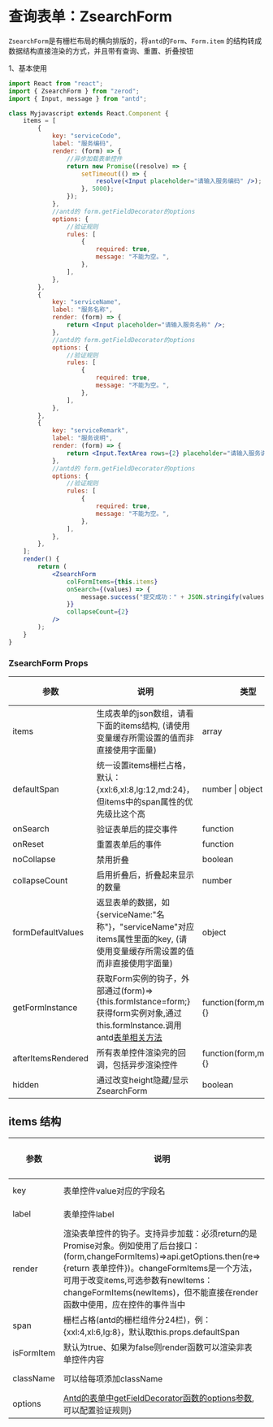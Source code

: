 <div class="z-doc-titles"></div>

# 查询表单：ZsearchForm

`ZsearchForm`是有栅栏布局的横向排版的，将`antd`的`Form`、`Form.item` 的结构转成数据结构直接渲染的方式，并且带有查询、重置、折叠按钮

1、基本使用

<div class="z-demo-box" data-render="demo1" data-title="基本使用"></div>

```jsx
import React from "react";
import { ZsearchForm } from "zerod";
import { Input, message } from "antd";

class Myjavascript extends React.Component {
	items = [
		{
			key: "serviceCode",
			label: "服务编码",
			render: (form) => {
				//异步加载表单控件
				return new Promise((resolve) => {
					setTimeout(() => {
						resolve(<Input placeholder="请输入服务编码" />);
					}, 5000);
				});
			},
			//antd的 form.getFieldDecorator的options
			options: {
				//验证规则
				rules: [
					{
						required: true,
						message: "不能为空。",
					},
				],
			},
		},
		{
			key: "serviceName",
			label: "服务名称",
			render: (form) => {
				return <Input placeholder="请输入服务名称" />;
			},
			//antd的 form.getFieldDecorator的options
			options: {
				//验证规则
				rules: [
					{
						required: true,
						message: "不能为空。",
					},
				],
			},
		},
		{
			key: "serviceRemark",
			label: "服务说明",
			render: (form) => {
				return <Input.TextArea rows={2} placeholder="请输入服务说明" />;
			},
			//antd的 form.getFieldDecorator的options
			options: {
				//验证规则
				rules: [
					{
						required: true,
						message: "不能为空。",
					},
				],
			},
		},
	];
	render() {
		return (
			<ZsearchForm
				colFormItems={this.items}
				onSearch={(values) => {
					message.success("提交成功：" + JSON.stringify(values));
				}}
				collapseCount={2}
			/>
		);
	}
}
```

<div class="z-doc-titles"></div>

### ZsearchForm Props

<table>
	<thead>
		<tr>
			<th>参数</th>
			<th>说明</th>
			<th>类型</th>
			<th>默认值</th>
		</tr>
	</thead>
	<tbody>
		<tr>
			<td>items</td>
			<td>生成表单的json数组，请看下面的items结构, (请使用变量缓存所需设置的值而非直接使用字面量)</td>
			<td>array</td>
			<td>--</td>
		</tr>
		<tr>
			<td>defaultSpan</td>
			<td>统一设置items栅栏占格，默认：{xxl:6,xl:8,lg:12,md:24}，但items中的span属性的优先级比这个高</td>
			<td>number | object</td>
			<td>--</td>
		</tr>
		<tr>
			<td>onSearch</td>
			<td>验证表单后的提交事件</td>
			<td>function</td>
			<td>--</td>
		</tr>
        <tr>
			<td>onReset</td>
			<td>重置表单后的事件</td>
			<td>function</td>
			<td>--</td>
		</tr>
        <tr>
			<td>noCollapse</td>
			<td>禁用折叠</td>
			<td>boolean</td>
			<td>false</td>
		</tr>
        <tr>
			<td>collapseCount</td>
			<td>启用折叠后，折叠起来显示的数量</td>
			<td>number</td>
			<td>--</td>
		</tr>
		 <tr>
			<td>formDefaultValues</td>
			<td>返显表单的数据，如{serviceName:"名称"}，"serviceName"对应items属性里面的key, (请使用变量缓存所需设置的值而非直接使用字面量)</td>
			<td>object</td>
			<td>--</td>
		</tr>
		  <tr>
			<td>getFormInstance</td>
			<td>获取Form实例的钩子，外部通过(form)=>{this.formIstance=form;}获得form实例对象,通过this.formInstance.调用antd<a href="https://ant.design/components/form-cn/" target="_blank">表单相关方法</a></td>
			<td>function(form,methods){}</td>
			<td>--</td>
		</tr>
		 <tr>
			<td>afterItemsRendered</td>
			<td>所有表单控件渲染完的回调，包括异步渲染控件</a></td>
			<td>function(form,methods){}</td>
			<td>--</td>
		</tr>
		 <tr>
			<td>hidden</td>
			<td>通过改变height隐藏/显示ZsearchForm</a></td>
			<td>boolean</td>
			<td>false</td>
		</tr>
	</tbody>
</table>

<div class="z-doc-titles"></div>

## items 结构

<table>
	<thead>
		<tr>
			<th>参数</th>
			<th>说明</th>
			<th>类型</th>
			<th>默认值</th>
		</tr>
	</thead>
	<tbody>
		<tr>
			<td>key</td>
			<td>表单控件value对应的字段名</td>
			<td>string</td>
			<td>--</td>
		</tr>
		<tr>
			<td>label</td>
			<td>表单控件label</td>
			<td>string</td>
			<td>--</td>
		</tr>
		<tr>
			<td><i class="zero-icon zerod-shengchangzhouqi"></i> render</td>
			<td>渲染表单控件的钩子。支持异步加载：必须return的是Promise对象。例如使用了后台接口：(form,changeFormItems)=>api.getOptions.then(re=>{return 表单控件})。changeFormItems是一个方法，可用于改变items,可选参数有newItems：changeFormItems(newItems)，但不能直接在render函数中使用，应在控件的事件当中</td>
			<td>(form,changeFormItems)=>{return ReactNode | Element | Promise}</td>
			<td>--</td>
		</tr>
		<tr>
			<td>span</td>
			<td>栅栏占格(antd的栅栏组件分24栏)，例：{xxl:4,xl:6,lg:8}，默认取this.props.defaultSpan</td>
			<td>number | object</td>
			<td>--</td>
		</tr>
		<tr>
			<td>isFormItem</td>
			<td>默认为true、如果为false则render函数可以渲染非表单控件内容</td>
			<td>boolean</td>
			<td>--</td>
		</tr>
		<tr>
			<td>className</td>
			<td>可以给每项添加className</td>
			<td>string</td>
			<td>--</td>
		</tr>
		<tr>
			<td><i class="zero-icon zerod-shengchangzhouqi"></i> options</td>
			<td><a href="https://ant.design/components/form-cn/" target="_blank">Antd的表单中getFieldDecorator函数的options参数</a>,可以配置验证规则}</td>
			<td>object || ()=>options</td>
			<td>--</td>
		</tr>
	</tbody>
</table>
